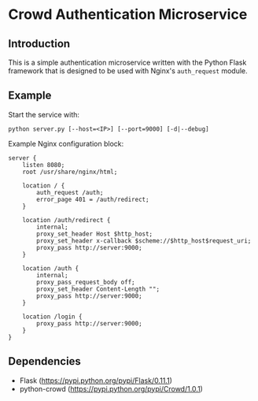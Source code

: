 # Crowd Authentication Microservice

## Introduction

This is a simple authentication microservice written with the Python Flask framework that is designed to be used with Nginx's `auth_request` module.

## Example

Start the service with:

    python server.py [--host=<IP>] [--port=9000] [-d|--debug]

Example Nginx configuration block:

    server {
        listen 8080;
        root /usr/share/nginx/html;

        location / {
            auth_request /auth;
            error_page 401 = /auth/redirect;
        }

        location /auth/redirect {
            internal;
            proxy_set_header Host $http_host;
            proxy_set_header x-callback $scheme://$http_host$request_uri;
            proxy_pass http://server:9000;
        }

        location /auth {
            internal;
            proxy_pass_request_body off;
            proxy_set_header Content-Length "";
            proxy_pass http://server:9000;
        }

        location /login {
            proxy_pass http://server:9000;
        }
    }

## Dependencies

- Flask (https://pypi.python.org/pypi/Flask/0.11.1)
- python-crowd (https://pypi.python.org/pypi/Crowd/1.0.1)
